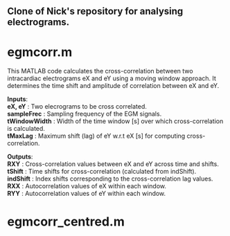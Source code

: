 ## Clone of Nick's repository for analysing electrograms.

# egmcorr.m
This MATLAB code calculates the cross-correlation between two intracardiac electrograms eX and eY using a moving window approach. It determines the time shift and amplitude of correlation between eX and eY. 

**Inputs**: \
**eX, eY** : Two elecrograms to be cross correlated. \
**sampleFrec** : Sampling frequency of the EGM signals. \
**tWindowWidth** : Width of the time window \[s\] over which cross-correlation is calculated. \
**tMaxLag** : Maximum shift (lag) of eY w.r.t eX \[s\] for computing cross-correlation. 

**Outputs**: \
**RXY** : Cross-correlation values between eX and eY across time and shifts.\
**tShift** : Time shifts for cross-correlation (calculated from indShift).\
**indShift** : Index shifts corresponding to the cross-correlation lag values.\
**RXX** : Autocorrelation values of eX within each window.\
**RYY** : Autocorrelation values of eY within each window.

# egmcorr_centred.m


